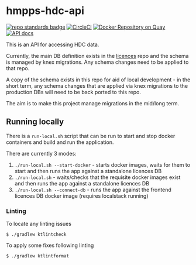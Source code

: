 # hmpps-hdc-api
[![repo standards badge](https://img.shields.io/badge/dynamic/json?color=blue&style=flat&logo=github&label=MoJ%20Compliant&query=%24.result&url=https%3A%2F%2Foperations-engineering-reports.cloud-platform.service.justice.gov.uk%2Fapi%2Fv1%2Fcompliant_public_repositories%2Fhmpps-hdc-api)](https://operations-engineering-reports.cloud-platform.service.justice.gov.uk/public-github-repositories.html#hmpps-hdc-api "Link to report")
[![CircleCI](https://circleci.com/gh/ministryofjustice/hmpps-hdc-api/tree/main.svg?style=svg)](https://circleci.com/gh/ministryofjustice/hmpps-hdc-api)
[![Docker Repository on Quay](https://quay.io/repository/hmpps/hmpps-hdc-api/status "Docker Repository on Quay")](https://quay.io/repository/hmpps/hmpps-hdc-api)
[![API docs](https://img.shields.io/badge/API_docs_-view-85EA2D.svg?logo=swagger)](https://hdc-api-dev.hmpps.service.justice.gov.uk/swagger-ui/index.html?configUrl=/v3/api-docs)

This is an API for accessing HDC data.

Currently, the main DB definition exists in the [licences](https://github.com/ministryofjustice/licences) repo and the schema is managed by knex migrations.
Any schema changes need to be applied to that repo. 

A copy of the schema exists in this repo for aid of local development - in the short term, any schema changes that are 
applied via knex migrations to the production DBs will need to be back ported to this repo. 

The aim is to make this project manage migrations in the mid/long term.

## Running locally

There is a `run-local.sh` script that can be run to start and stop docker containers and build and run the application.

There are currently 3 modes:

1. `./run-local.sh --start-docker` - starts docker images, waits for them to start and then runs the app against a standalone licences DB 
2. `./run-local.sh` - waits/checks that the requisite docker images exist and then runs the app against a standalone licences DB
3. `./run-local.sh --connect-db` - runs the app against the frontend licences DB docker image (requires localstack running)  

### Linting

To locate any linting issues

`$ ./gradlew ktlintcheck`

To apply some fixes following linting

`$ ./gradlew ktlintformat` 